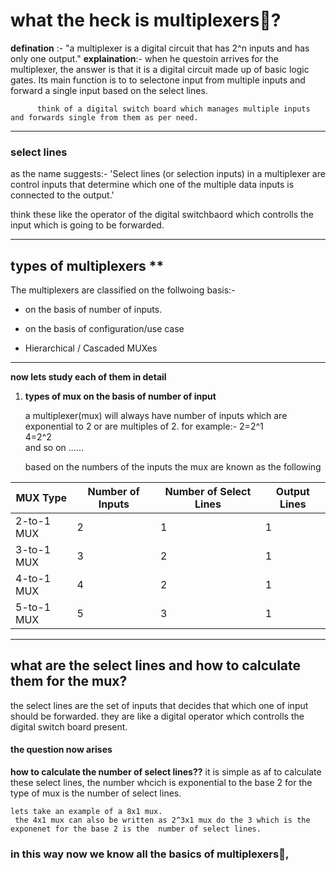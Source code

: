 # what the heck is multiplexers🤔?
  
 **defination** :- "a multiplexer is a digital circuit that has 2^n inputs and has only one output."
           **explaination**:- when he questoin arrives for the multiplexer, the answer is that it is a digital circuit made  up of basic logic gates. Its main function is to to selectone input from multiple inputs and forward a single input based on the select lines.

          think of a digital switch board which manages multiple inputs and forwards single from them as per need.

---
### select lines
   as the name suggests:-
  'Select lines (or selection inputs) in a multiplexer are control inputs that determine which one of the multiple data inputs is connected to the output.'

  think these like the operator of the digital switchbaord which controlls the input which is going to be forwarded.

---

## types of multiplexers **
  
  The multiplexers are classified on the follwoing basis:-
    
 - on the basis of number of inputs.

 - on the basis of configuration/use case

 - Hierarchical / Cascaded MUXes

 ---


 **now lets study each of them in detail**

 1. **types of mux on the basis of number of input** 
    
    a multiplexer(mux) will always have number of inputs which are exponential to 2 or are multiples of 2.
    for example:-
          2=2^1
          <br>
          4=2^2
          <br>
    and so on ......
      
      based on the numbers of the inputs the mux are known as the following
  
| MUX Type     | Number of Inputs | Number of Select Lines | Output Lines |
|--------------|------------------|-------------------------|--------------|
| 2-to-1 MUX   | 2                | 1                       | 1            |
| 3-to-1 MUX   | 3                | 2                       | 1            |
| 4-to-1 MUX   | 4                | 2                       | 1            |
| 5-to-1 MUX   | 5                | 3                       | 1            |

---

## what are the select lines and how to calculate them for the mux?

  the select lines are the set of inputs that decides that which one of input should be forwarded. they
  are like a digital operator which controlls the digital switch board present.

  #### the question now arises
  **how to calculate the number of  select lines??**
    it is simple as af to calculate these select lines, the number whcich is exponential to the base 2 for the
    type of mux is the number of select lines.

    lets take an example of a 8x1 mux.
     the 4x1 mux can also be written as 2^3x1 mux do the 3 which is the exponenet for the base 2 is the  number of select lines.

     
### in this way now we know all the basics of multiplexers👏, 

